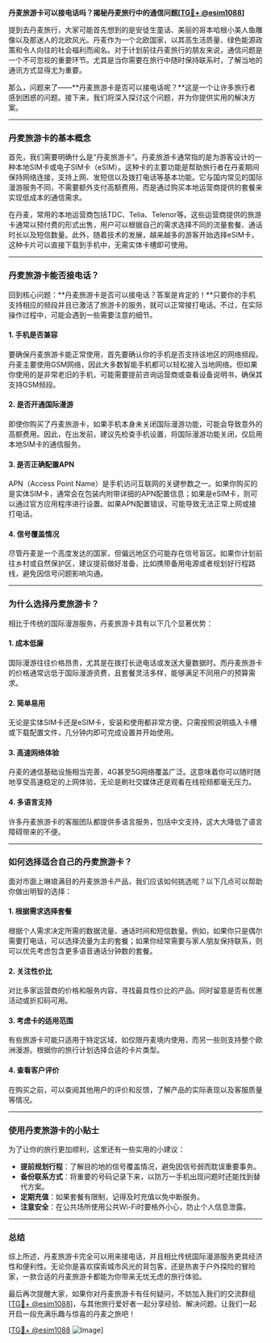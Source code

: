 **丹麦旅游卡可以接电话吗？揭秘丹麦旅行中的通信问题[[TG💪+ @esim1088](https://t.me/s/esim1088)]**

提到去丹麦旅行，大家可能首先想到的是安徒生童话、美丽的哥本哈根小美人鱼雕像以及那迷人的北欧风光。丹麦作为一个北欧国家，以其高生活质量、绿色能源政策和令人向往的社会福利而闻名。对于计划前往丹麦旅行的朋友来说，通信问题是一个不可忽视的重要环节。尤其是当你需要在旅行中随时保持联系时，了解当地的通讯方式显得尤为重要。

那么，问题来了——**丹麦旅游卡是否可以接电话呢？**这是一个让许多旅行者感到困惑的问题。接下来，我们将深入探讨这个问题，并为你提供实用的解决方案。

---

### **丹麦旅游卡的基本概念**

首先，我们需要明确什么是“丹麦旅游卡”。丹麦旅游卡通常指的是为游客设计的一种本地SIM卡或电子SIM卡（eSIM）。这种卡的主要功能是帮助旅行者在丹麦期间保持网络连接，支持上网、发短信以及拨打电话等基本功能。它与国内常见的国际漫游服务不同，不需要额外支付高额费用，而是通过购买本地运营商提供的套餐来实现低成本的通信需求。

在丹麦，常用的本地运营商包括TDC、Telia、Telenor等。这些运营商提供的旅游卡通常以预付费的形式出售，用户可以根据自己的需求选择不同的流量套餐、通话时长以及短信数量。此外，随着技术的发展，越来越多的游客开始选择eSIM卡，这种卡片可以直接下载到手机中，无需实体卡槽即可使用。

---

### **丹麦旅游卡能否接电话？**

回到核心问题：**丹麦旅游卡是否可以接电话？答案是肯定的！**只要你的手机支持相应的频段并且已激活了旅游卡的服务，就可以正常接打电话。不过，在实际操作过程中，可能会遇到一些需要注意的细节。

#### **1. 手机是否兼容**
要确保丹麦旅游卡能正常使用，首先要确认你的手机是否支持该地区的网络频段。丹麦主要使用GSM网络，因此大多数智能手机都可以轻松接入当地网络。但如果你使用的是非常老旧的手机，可能需要提前咨询运营商或查看设备说明书，确保其支持GSM频段。

#### **2. 是否开通国际漫游**
即使你购买了丹麦旅游卡，如果手机本身未关闭国际漫游功能，可能会导致意外的高额费用。因此，在出发前，建议先检查手机设置，将国际漫游功能关闭，仅启用本地SIM卡的通信服务。

#### **3. 是否正确配置APN**
APN（Access Point Name）是手机访问互联网的关键参数之一。如果你购买的是实体SIM卡，通常会在包装内附带详细的APN配置信息；如果是eSIM卡，则可以通过官方应用程序进行设置。如果APN配置错误，可能导致无法正常上网或接打电话。

#### **4. 信号覆盖情况**
尽管丹麦是一个高度发达的国家，但偏远地区仍可能存在信号盲区。如果你计划前往乡村或自然保护区，建议提前做好准备，比如携带备用电源或者规划好行程路线，避免因信号问题影响沟通。

---

### **为什么选择丹麦旅游卡？**

相比于传统的国际漫游服务，丹麦旅游卡具有以下几个显著优势：

#### **1. 成本低廉**
国际漫游往往价格昂贵，尤其是在拨打长途电话或发送大量数据时。而丹麦旅游卡的价格通常远低于国际漫游资费，且套餐灵活多样，能够满足不同用户的预算需求。

#### **2. 简单易用**
无论是实体SIM卡还是eSIM卡，安装和使用都非常方便。只需按照说明插入卡槽或下载配置文件，几分钟内即可完成设置并开始使用。

#### **3. 高速网络体验**
丹麦的通信基础设施相当完善，4G甚至5G网络覆盖广泛。这意味着你可以随时随地享受高速稳定的上网体验，无论是刷社交媒体还是观看在线视频都毫无压力。

#### **4. 多语言支持**
许多丹麦旅游卡的客服团队都提供多语言服务，包括中文支持，这大大降低了语言障碍带来的不便。

---

### **如何选择适合自己的丹麦旅游卡？**

面对市面上琳琅满目的丹麦旅游卡产品，我们应该如何挑选呢？以下几点可以帮助你做出明智的选择：

#### **1. 根据需求选择套餐**
根据个人需求决定所需的数据流量、通话时间和短信数量。例如，如果你只是偶尔需要打电话，可以选择流量为主的套餐；如果你经常需要与家人朋友保持联系，则可以优先考虑包含更多语音通话分钟数的套餐。

#### **2. 关注性价比**
对比多家运营商的价格和服务内容，寻找最具性价比的产品。同时留意是否有优惠活动或折扣码可用。

#### **3. 考虑卡的适用范围**
有些旅游卡可能只适用于特定区域，如仅限丹麦境内使用，而另一些则支持整个欧洲漫游。根据你的旅行计划选择合适的卡片类型。

#### **4. 查看客户评价**
在购买之前，可以查阅其他用户的评价和反馈，了解产品的实际表现以及客服质量等情况。

---

### **使用丹麦旅游卡的小贴士**

为了让你的旅行更加顺利，这里还有一些实用的小建议：

- **提前规划行程**：了解目的地的信号覆盖情况，避免因信号弱而耽误重要事务。
- **备份联系方式**：将重要的号码记录下来，以防万一手机出现问题时还能找到替代方案。
- **定期充值**：如果套餐有限制，记得及时充值以免中断服务。
- **注意安全**：在公共场所使用公共Wi-Fi时要格外小心，防止个人信息泄露。

---

### **总结**

综上所述，丹麦旅游卡完全可以用来接电话，并且相比传统国际漫游服务更具经济性和便利性。无论你是喜欢探索城市风光的背包客，还是热衷于户外探险的冒险家，一款合适的丹麦旅游卡都能为你带来无忧无虑的旅行体验。

最后再次提醒大家，如果你对丹麦旅游卡有任何疑问，不妨加入我们的交流群组[[TG💪+ @esim1088](https://t.me/s/esim1088)]，与其他旅行爱好者一起分享经验、解决问题。让我们一起开启一段充满乐趣与惊喜的丹麦之旅吧！

[[TG💪+ @esim1088](https://t.me/s/esim1088) ![Image](https://i.postimg.cc/4NQfJmqS/Snipaste-2025-05-13-00-14-12.png)]